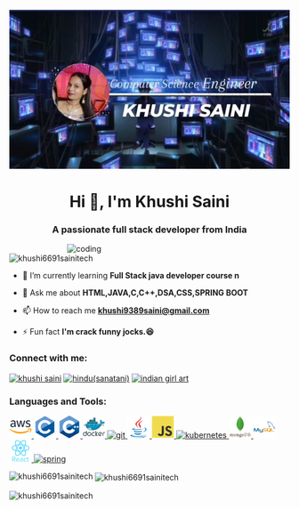 ![logo](https://github.com/KHUSHI6691SAINITECH/KHUSHI6691SAINITECH/blob/main/khushiphoto.png)
<h1 align="center">Hi 👋, I'm Khushi Saini</h1>
<h3 align="center">A passionate full stack developer from India</h3>
<img align="right" alt="coding" width="400" src="https://github.com/KHUSHI6691SAINITECH/KHUSHI6691SAINITECH/assets/140510372/06b61c0d-b724-4084-a703-9f2df1f5bc88">
<p align="left"> <img src="https://komarev.com/ghpvc/?username=khushi6691sainitech&label=Profile%20views&color=0e75b6&style=flat" alt="khushi6691sainitech" /> </p>

- 🌱 I’m currently learning **Full Stack java developer course n**

- 💬 Ask me about **HTML,JAVA,C,C++,DSA,CSS,SPRING BOOT**

- 📫 How to reach me **khushi9389saini@gmail.com**

- ⚡ Fun fact **I'm crack funny jocks.😆**

<h3 align="left">Connect with me:</h3>
<p align="left">
<a href="https://linkedin.com/in/khushi saini" target="blank"><img align="center" src="https://raw.githubusercontent.com/rahuldkjain/github-profile-readme-generator/master/src/images/icons/Social/linked-in-alt.svg" alt="khushi saini" height="30" width="40" /></a>
<a href="https://instagram.com/hindu(sanatani)" target="blank"><img align="center" src="https://raw.githubusercontent.com/rahuldkjain/github-profile-readme-generator/master/src/images/icons/Social/instagram.svg" alt="hindu(sanatani)" height="30" width="40" /></a>
<a href="https://www.youtube.com/c/indian girl art" target="blank"><img align="center" src="https://raw.githubusercontent.com/rahuldkjain/github-profile-readme-generator/master/src/images/icons/Social/youtube.svg" alt="indian girl art" height="30" width="40" /></a>
</p>

<h3 align="left">Languages and Tools:</h3>
<p align="left"> <a href="https://aws.amazon.com" target="_blank" rel="noreferrer"> <img src="https://raw.githubusercontent.com/devicons/devicon/master/icons/amazonwebservices/amazonwebservices-original-wordmark.svg" alt="aws" width="40" height="40"/> </a> <a href="https://www.cprogramming.com/" target="_blank" rel="noreferrer"> <img src="https://raw.githubusercontent.com/devicons/devicon/master/icons/c/c-original.svg" alt="c" width="40" height="40"/> </a> <a href="https://www.w3schools.com/cpp/" target="_blank" rel="noreferrer"> <img src="https://raw.githubusercontent.com/devicons/devicon/master/icons/cplusplus/cplusplus-original.svg" alt="cplusplus" width="40" height="40"/> </a> <a href="https://www.docker.com/" target="_blank" rel="noreferrer"> <img src="https://raw.githubusercontent.com/devicons/devicon/master/icons/docker/docker-original-wordmark.svg" alt="docker" width="40" height="40"/> </a> <a href="https://git-scm.com/" target="_blank" rel="noreferrer"> <img src="https://www.vectorlogo.zone/logos/git-scm/git-scm-icon.svg" alt="git" width="40" height="40"/> </a> <a href="https://www.java.com" target="_blank" rel="noreferrer"> <img src="https://raw.githubusercontent.com/devicons/devicon/master/icons/java/java-original.svg" alt="java" width="40" height="40"/> </a> <a href="https://developer.mozilla.org/en-US/docs/Web/JavaScript" target="_blank" rel="noreferrer"> <img src="https://raw.githubusercontent.com/devicons/devicon/master/icons/javascript/javascript-original.svg" alt="javascript" width="40" height="40"/> </a> <a href="https://kubernetes.io" target="_blank" rel="noreferrer"> <img src="https://www.vectorlogo.zone/logos/kubernetes/kubernetes-icon.svg" alt="kubernetes" width="40" height="40"/> </a> <a href="https://www.mongodb.com/" target="_blank" rel="noreferrer"> <img src="https://raw.githubusercontent.com/devicons/devicon/master/icons/mongodb/mongodb-original-wordmark.svg" alt="mongodb" width="40" height="40"/> </a> <a href="https://www.mysql.com/" target="_blank" rel="noreferrer"> <img src="https://raw.githubusercontent.com/devicons/devicon/master/icons/mysql/mysql-original-wordmark.svg" alt="mysql" width="40" height="40"/> </a> <a href="https://reactjs.org/" target="_blank" rel="noreferrer"> <img src="https://raw.githubusercontent.com/devicons/devicon/master/icons/react/react-original-wordmark.svg" alt="react" width="40" height="40"/> </a> <a href="https://spring.io/" target="_blank" rel="noreferrer"> <img src="https://www.vectorlogo.zone/logos/springio/springio-icon.svg" alt="spring" width="40" height="40"/> </a> </p>

<p><img align="left" src="https://github-readme-stats.vercel.app/api/top-langs?username=khushi6691sainitech&show_icons=true&locale=en&layout=compact" alt="khushi6691sainitech" /></p>

<p>&nbsp;<img align="center" src="https://github-readme-stats.vercel.app/api?username=khushi6691sainitech&show_icons=true&locale=en" alt="khushi6691sainitech" /></p>

<p><img align="center" src="https://github-readme-streak-stats.herokuapp.com/?user=khushi6691sainitech&" alt="khushi6691sainitech" /></p>
